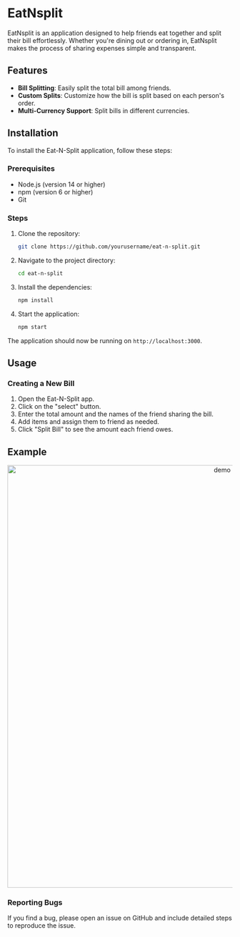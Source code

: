 # EatNsplit

EatNsplit is an application designed to help friends eat together and split their bill effortlessly. Whether you're dining out or ordering in, EatNsplit makes the process of sharing expenses simple and transparent.

## Features

- **Bill Splitting**: Easily split the total bill among friends.
- **Custom Splits**: Customize how the bill is split based on each person's order.
- **Multi-Currency Support**: Split bills in different currencies.

## Installation

To install the Eat-N-Split application, follow these steps:

### Prerequisites

- Node.js (version 14 or higher)
- npm (version 6 or higher)
- Git

### Steps

1. Clone the repository:

    ```bash
    git clone https://github.com/yourusername/eat-n-split.git
    ```

2. Navigate to the project directory:

    ```bash
    cd eat-n-split
    ```

3. Install the dependencies:

    ```bash
    npm install
    ```

4. Start the application:

    ```bash
    npm start
    ```

The application should now be running on `http://localhost:3000`.

## Usage

### Creating a New Bill

1. Open the Eat-N-Split app.
2. Click on the "select" button.
3. Enter the total amount and the names of the friend sharing the bill.
4. Add items and assign them to friend as needed.
5. Click "Split Bill" to see the amount each friend owes.

## Example 
<center> <img width="946" alt="demo" src="https://user-images.githubusercontent.com/108876019/252423892-da1416c1-1dda-4869-8d9c-dcd78964cc53.png"> </center>

### Reporting Bugs


If you find a bug, please open an issue on GitHub and include detailed steps to reproduce the issue.

